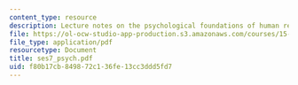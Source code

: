 ```yaml
---
content_type: resource
description: Lecture notes on the psychological foundations of human resource management.
file: https://ol-ocw-studio-app-production.s3.amazonaws.com/courses/15-676-work-employment-and-industrial-relations-theory-spring-2008/f80b17cb849872c136fe13cc3ddd5fd7_ses7_psych.pdf
file_type: application/pdf
resourcetype: Document
title: ses7_psych.pdf
uid: f80b17cb-8498-72c1-36fe-13cc3ddd5fd7
---
```

